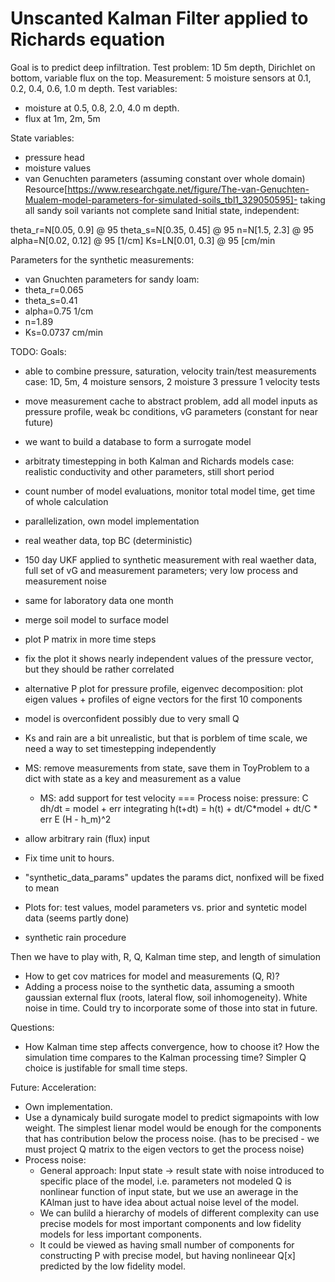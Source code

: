 # Unscanted Kalman Filter applied to Richards equation

Goal is to predict deep infiltration.
Test problem: 1D 5m depth, Dirichlet on bottom, variable flux on the top.
Measurement: 5 moisture sensors at 0.1, 0.2, 0.4, 0.6, 1.0 m depth.
Test variables: 
- moisture at 0.5, 0.8, 2.0, 4.0 m depth.
- flux at 1m, 2m, 5m 

State variables:
- pressure head
- moisture values
- van Genuchten parameters (assuming constant over whole domain)
Resource[https://www.researchgate.net/figure/The-van-Genuchten-Mualem-model-parameters-for-simulated-soils_tbl1_329050595]- 
taking all sandy soil variants not complete sand
Initial state, independent:

theta_r=N[0.05, 0.9] @ 95
theta_s=N[0.35, 0.45] @ 95
n=N[1.5, 2.3] @ 95
alpha=N[0.02, 0.12] @ 95    [1/cm]
Ks=LN[0.01, 0.3] @ 95      [cm/min

Parameters for the synthetic measurements:
- van Gnuchten parameters for sandy loam:
- theta_r=0.065
- theta_s=0.41
- alpha=0.75 1/cm
- n=1.89
- Ks=0.0737 cm/min

TODO:
Goals:
- able to combine pressure, saturation, velocity train/test measurements
  case: 1D, 5m, 4 moisture sensors, 2 moisture 3 pressure 1 velocity tests

- move measurement cache to abstract problem, add all model inputs as
  pressure profile, weak bc conditions, vG parameters (constant for near future) 
- we want to build a database to form a surrogate model

- arbitraty timestepping in both Kalman and Richards models
  case: realistic conductivity and other parameters, still short period
- count number of model evaluations, monitor total model time, 
  get time of whole calculation


- parallelization, own model implementation
- real weather data, top BC (deterministic)
- 150 day UKF applied to synthetic measurement with real waether data, 
  full set of vG and measurement parameters; very low process and measurement noise 
- same for laboratory data one month

 
- merge soil model to surface model
- plot P matrix in more time steps
- fix the plot it shows nearly independent values of the pressure vector, but 
  they should be rather correlated
- alternative P plot for pressure profile, eigenvec decomposition:
  plot eigen values + profiles of eigne vectors for the first 10 components
- model is overconfident possibly due to very small Q
- Ks and rain are a bit unrealistic, but that is porblem of time scale, we need
  a way to set timestepping independently

- MS: remove measurements from state, save them in ToyProblem to a dict
  with state as a key and measurement as a value
  - MS: add support for test velocity
  ===
  Process noise:
  pressure: C dh/dt = model + err
  integrating h(t+dt) = h(t) + dt/C*model + dt/C * err
  E (H - h_m)^2
- allow arbitrary rain (flux) input
- Fix time unit to hours. 

- "synthetic_data_params" 
  updates the params dict, nonfixed will be fixed to 
  mean
- Plots for: test values, model parameters vs. prior and syntetic model data
  (seems partly done)
- synthetic rain procedure

Then we have to play with, R, Q, Kalman time step, and length of simulation
- How to get cov matrices for model and measurements (Q, R)?
- Adding a process noise to the synthetic data, assuming 
  a smooth gaussian external flux (roots, lateral flow, soil inhomogeneity).
  White noise in time.
  Could try to incorporate some of those into stat in future.

Questions:
- How Kalman time step affects convergence, how to choose it?
  How the simulation time compares to the Kalman processing time?
  Simpler Q choice is justifable for small time steps.

Future:
Acceleration:
- Own implementation.
- Use a dynamicaly build surogate model to predict sigmapoints
  with low weight. The simplest lienar model would be enough for
  the components that has contribution below the process noise.
  (has to be precised - we must project Q matrix to the eigen vectors to
   get the process noise)
- Process noise:
  - General approach:
    Input state -> result state
    with noise introduced to specific place of the model,
    i.e. parameters not modeled
    Q is nonlinear function of input state, but we 
    use an awerage in the KAlman just to have idea about actual 
    noise level of the model. 
  - We can bulild a hierarchy of models of different complexity
    can use precise models for most important components and 
    low fidelity models for less important components.
  - It could be viewed as having small number of components
    for constructing P  with precise model, but having nonlineear
    Q[x] predicted by the low fidelity model.